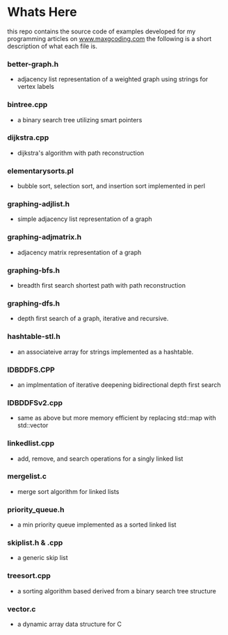 # Whats Here
this repo contains the source code of examples developed for my programming articles
on www.maxgcoding.com the following is a short description of what each file is.

### better-graph.h       
- adjacency list representation of a weighted graph using strings for vertex labels
### bintree.cpp          
- a binary search tree utilizing smart pointers
### dijkstra.cpp         
- dijkstra's algorithm with path reconstruction
### elementarysorts.pl   
- bubble sort, selection sort, and insertion sort implemented in perl
### graphing-adjlist.h   
- simple adjacency list representation of a graph
### graphing-adjmatrix.h 
- adjacency matrix representation of a graph
### graphing-bfs.h       
- breadth first search shortest path with path reconstruction
### graphing-dfs.h       
- depth first search of a graph, iterative and recursive.
### hashtable-stl.h      
- an associateive array for strings implemented as a hashtable.
### IDBDDFS.CPP
- an implmentation of iterative deepening bidirectional depth first search
### IDBDDFSv2.cpp
- same as above but more memory efficient by replacing std::map with std::vector
### linkedlist.cpp       
- add, remove, and search operations for a singly linked list
### mergelist.c          
- merge sort algorithm for linked lists
### priority_queue.h     
- a min priority queue implemented as a sorted linked list
### skiplist.h & .cpp    
- a generic skip list
### treesort.cpp         
- a sorting algorithm based derived from a binary search tree structure
### vector.c
- a dynamic array data structure for C
